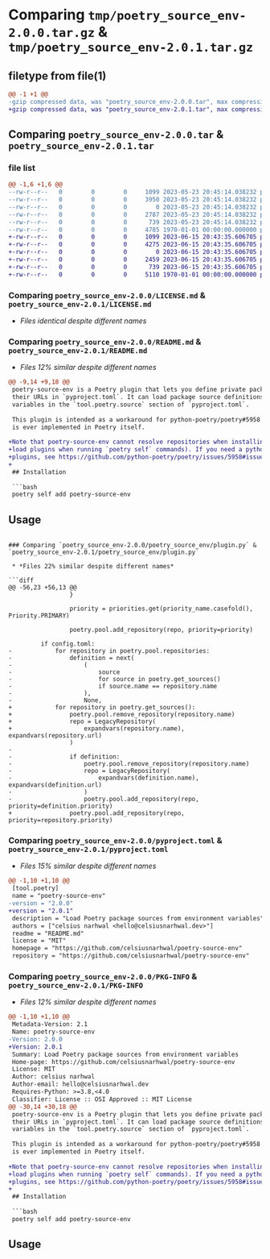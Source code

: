 # Comparing `tmp/poetry_source_env-2.0.0.tar.gz` & `tmp/poetry_source_env-2.0.1.tar.gz`

## filetype from file(1)

```diff
@@ -1 +1 @@
-gzip compressed data, was "poetry_source_env-2.0.0.tar", max compression
+gzip compressed data, was "poetry_source_env-2.0.1.tar", max compression
```

## Comparing `poetry_source_env-2.0.0.tar` & `poetry_source_env-2.0.1.tar`

### file list

```diff
@@ -1,6 +1,6 @@
--rw-r--r--   0        0        0     1099 2023-05-23 20:45:14.038232 poetry_source_env-2.0.0/LICENSE.md
--rw-r--r--   0        0        0     3950 2023-05-23 20:45:14.038232 poetry_source_env-2.0.0/README.md
--rw-r--r--   0        0        0        0 2023-05-23 20:45:14.038232 poetry_source_env-2.0.0/poetry_source_env/__init__.py
--rw-r--r--   0        0        0     2787 2023-05-23 20:45:14.038232 poetry_source_env-2.0.0/poetry_source_env/plugin.py
--rw-r--r--   0        0        0      739 2023-05-23 20:45:14.038232 poetry_source_env-2.0.0/pyproject.toml
--rw-r--r--   0        0        0     4785 1970-01-01 00:00:00.000000 poetry_source_env-2.0.0/PKG-INFO
+-rw-r--r--   0        0        0     1099 2023-06-15 20:43:35.606705 poetry_source_env-2.0.1/LICENSE.md
+-rw-r--r--   0        0        0     4275 2023-06-15 20:43:35.606705 poetry_source_env-2.0.1/README.md
+-rw-r--r--   0        0        0        0 2023-06-15 20:43:35.606705 poetry_source_env-2.0.1/poetry_source_env/__init__.py
+-rw-r--r--   0        0        0     2459 2023-06-15 20:43:35.606705 poetry_source_env-2.0.1/poetry_source_env/plugin.py
+-rw-r--r--   0        0        0      739 2023-06-15 20:43:35.606705 poetry_source_env-2.0.1/pyproject.toml
+-rw-r--r--   0        0        0     5110 1970-01-01 00:00:00.000000 poetry_source_env-2.0.1/PKG-INFO
```

### Comparing `poetry_source_env-2.0.0/LICENSE.md` & `poetry_source_env-2.0.1/LICENSE.md`

 * *Files identical despite different names*

### Comparing `poetry_source_env-2.0.0/README.md` & `poetry_source_env-2.0.1/README.md`

 * *Files 12% similar despite different names*

```diff
@@ -9,14 +9,18 @@
 poetry-source-env is a Poetry plugin that lets you define private package sources for your project without exposing
 their URLs in `pyproject.toml`. It can load package source definitions from environment variables and expand environment
 variables in the `tool.poetry.source` section of `pyproject.toml`.
 
 This plugin is intended as a workaround for python-poetry/poetry#5958 and will be deprecated if comparable functionality
 is ever implemented in Poetry itself.
 
+Note that poetry-source-env cannot resolve repositories when installing other Poetry plugins (Poetry does not
+load plugins when running `poetry self` commands). If you need a python-poetry/poetry#5958 workaround for installing Poetry
+plugins, see https://github.com/python-poetry/poetry/issues/5958#issuecomment-1479183720.
+
 ## Installation
 
 ```bash
 poetry self add poetry-source-env
 ```
 
 ## Usage
```

### Comparing `poetry_source_env-2.0.0/poetry_source_env/plugin.py` & `poetry_source_env-2.0.1/poetry_source_env/plugin.py`

 * *Files 22% similar despite different names*

```diff
@@ -56,23 +56,13 @@
                 }
 
                 priority = priorities.get(priority_name.casefold(), Priority.PRIMARY)
 
                 poetry.pool.add_repository(repo, priority=priority)
 
         if config.toml:
-            for repository in poetry.pool.repositories:
-                definition = next(
-                    (
-                        source
-                        for source in poetry.get_sources()
-                        if source.name == repository.name
-                    ),
-                    None,
+            for repository in poetry.get_sources():
+                poetry.pool.remove_repository(repository.name)
+                repo = LegacyRepository(
+                    expandvars(repository.name), expandvars(repository.url)
                 )
-
-                if definition:
-                    poetry.pool.remove_repository(repository.name)
-                    repo = LegacyRepository(
-                        expandvars(definition.name), expandvars(definition.url)
-                    )
-                    poetry.pool.add_repository(repo, priority=definition.priority)
+                poetry.pool.add_repository(repo, priority=repository.priority)
```

### Comparing `poetry_source_env-2.0.0/pyproject.toml` & `poetry_source_env-2.0.1/pyproject.toml`

 * *Files 15% similar despite different names*

```diff
@@ -1,10 +1,10 @@
 [tool.poetry]
 name = "poetry-source-env"
-version = "2.0.0"
+version = "2.0.1"
 description = "Load Poetry package sources from environment variables"
 authors = ["celsius narhwal <hello@celsiusnarhwal.dev>"]
 readme = "README.md"
 license = "MIT"
 homepage = "https://github.com/celsiusnarhwal/poetry-source-env"
 repository = "https://github.com/celsiusnarhwal/poetry-source-env"
```

### Comparing `poetry_source_env-2.0.0/PKG-INFO` & `poetry_source_env-2.0.1/PKG-INFO`

 * *Files 12% similar despite different names*

```diff
@@ -1,10 +1,10 @@
 Metadata-Version: 2.1
 Name: poetry-source-env
-Version: 2.0.0
+Version: 2.0.1
 Summary: Load Poetry package sources from environment variables
 Home-page: https://github.com/celsiusnarhwal/poetry-source-env
 License: MIT
 Author: celsius narhwal
 Author-email: hello@celsiusnarhwal.dev
 Requires-Python: >=3.8,<4.0
 Classifier: License :: OSI Approved :: MIT License
@@ -30,14 +30,18 @@
 poetry-source-env is a Poetry plugin that lets you define private package sources for your project without exposing
 their URLs in `pyproject.toml`. It can load package source definitions from environment variables and expand environment
 variables in the `tool.poetry.source` section of `pyproject.toml`.
 
 This plugin is intended as a workaround for python-poetry/poetry#5958 and will be deprecated if comparable functionality
 is ever implemented in Poetry itself.
 
+Note that poetry-source-env cannot resolve repositories when installing other Poetry plugins (Poetry does not
+load plugins when running `poetry self` commands). If you need a python-poetry/poetry#5958 workaround for installing Poetry
+plugins, see https://github.com/python-poetry/poetry/issues/5958#issuecomment-1479183720.
+
 ## Installation
 
 ```bash
 poetry self add poetry-source-env
 ```
 
 ## Usage
```

